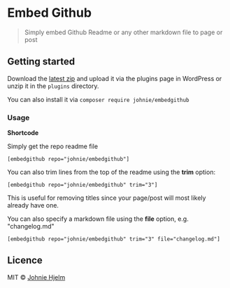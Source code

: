 # Embed Github

> Simply embed Github Readme or any other markdown file to page or post

## Getting started

Download the [latest zip](https://github.com/johnie/embedgithub/archive/master.zip) and upload it via the plugins page in WordPress or unzip it in the `plugins` directory.

You can also install it via `composer require johnie/embedgithub`

### Usage

**Shortcode**

Simply get the repo readme file

`[embedgithub repo="johnie/embedgithub"]`

You can also trim lines from the top of the readme using the **trim** option:

`[embedgithub repo="johnie/embedgithub" trim="3"]`

This is useful for removing titles since your page/post will most likely already have one.

You can also specify a markdown file using the **file** option, e.g. "changelog.md"

`[embedgithub repo="johnie/embedgithub" trim="3" file="changelog.md"]`

## Licence

MIT © [Johnie Hjelm](http://johnie.se)
